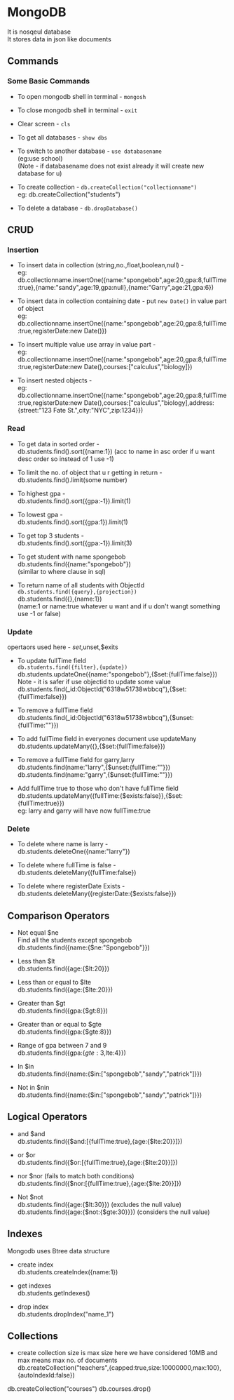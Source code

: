 # MongoDB  

It is nosqeul database  
It stores data in json like documents  

## Commands  

### Some Basic Commands  

- To open mongodb shell in terminal - `mongosh`  

- To close mongodb shell in terminal - `exit`  

- Clear screen - `cls`  

- To get all databases - `show dbs`  

- To switch to another database - `use databasename`  
(eg:use school)  
(Note - if databasename does not exist already it will create new database for u)  

- To create collection - `db.createCollection("collectionname")`  
eg: db.createCollection("students")  

- To delete a database - `db.dropDatabase()`  

## CRUD  

### Insertion  

- To insert data in collection (string,no.,float,boolean,null) -  
eg: db.collectionname.insertOne({name:"spongebob",age:20,gpa:8,fullTime:true},{name:"sandy",age:19,gpa:null},{name:"Garry",age:21,gpa:6})  

- To insert data in collection containing date -  put `new Date()` in value part of object  
eg: db.collectionname.insertOne({name:"spongebob",age:20,gpa:8,fullTime:true,registerDate:new Date()})  

- To insert multiple value use array in value part -  
eg: db.collectionname.insertOne({name:"spongebob",age:20,gpa:8,fullTime:true,registerDate:new Date(),courses:["calculus","biology]})  

- To insert nested objects -  
eg: db.collectionname.insertOne({name:"spongebob",age:20,gpa:8,fullTime:true,registerDate:new Date(),courses:["calculus","biology],address:{street:"123 Fate St.",city:"NYC",zip:1234}})  

### Read  

- To get data in sorted order -  
db.students.find().sort({name:1})  (acc to name in asc order if u want desc order so instead of 1 use -1)  

- To limit the no. of object that u r getting in return -  
db.students.find().limit(some number)  

- To highest gpa -  
db.students.find().sort({gpa:-1}).limit(1)  

- To lowest gpa -  
db.students.find().sort({gpa:1}).limit(1)  

- To get top 3 students -  
db.students.find().sort({gpa:-1}).limit(3)  

- To get student with name spongebob  
db.students.find({name:"spongebob"})  
(similar to where clause in sql)  

- To return name of all students with ObjectId  
`db.students.find({query},{projection})`  
db.students.find({},{name:1})  
(name:1 or name:true whatever u want and if u don't wangt something use -1 or false)  

### Update  

opertaors used here - $set,$unset,$exits  

- To update fullTime field  
`db.students.find({filter},{update})`  
db.students.updateOne({name:"spongebob"},{$set:{fullTime:false}})  
Note - it is safer if use objectid to update some value  
db.students.find(_id:ObjectId("6318w51738wbbcq"),{$set:{fullTime:false}})  

- To remove a fullTime field  
db.students.find(_id:ObjectId("6318w51738wbbcq"),{$unset:{fullTime:""}})  

- To add fullTime field in everyones document use updateMany  
db.students.updateMany({},{$set:{fullTime:false}})  

- To remove a fullTime field for garry,larry  
db.students.find(name:"larry",{$unset:{fullTime:""}})  
db.students.find(name:"garry",{$unset:{fullTime:""}})  

- Add fullTime true to those who don't have fullTime field  
db.students.updateMany({fullTime:{$exists:false}},{$set:{fullTime:true}})  
eg: larry and garry will have now fullTime:true  

### Delete  

- To delete where name is larry -  
db.students.deleteOne({name:"larry"})  

- To delete where fullTime is false -  
db.students.deleteMany({fullTime:false})  

- To delete where registerDate Exists -  
db.students.deleteMany({registerDate:{$exists:false}})  

## Comparison Operators  

- Not equal $ne  
Find all the students except spongebob  
db.students.find({name:{$ne:"Spongebob"}})  

- Less than $lt  
db.students.find({age:{$lt:20}})  

- Less than or equal to $lte  
db.students.find({age:{$lte:20}})  

- Greater than $gt  
db.students.find({gpa:{$gt:8}})  

- Greater than or equal to $gte  
db.students.find({gpa:{$gte:8}})  

- Range of gpa between 7 and 9  
db.students.find({gpa:{$gte:3,$lte:4}})

- In $in  
db.students.find({name:{$in:["spongebob","sandy","patrick"]}})  

- Not in $nin  
db.students.find({name:{$in:["spongebob","sandy","patrick"]}})  

## Logical Operators  

- and $and  
db.students.find({$and:[{fullTime:true},{age:{$lte:20}}]})  

- or $or  
db.students.find({$or:[{fullTime:true},{age:{$lte:20}}]})  

- nor $nor (fails to match both conditions)  
db.students.find({$nor:[{fullTime:true},{age:{$lte:20}}]})  

- Not $not  
db.students.find({age:{$lt:30}})  (excludes the null value)
db.students.find({age:{$not:{$gte:30}}})  (considers the null value)

## Indexes  

Mongodb uses Btree data structure  

- create index  
db.students.createIndex({name:1})  

- get indexes  
db.students.getIndexes()  

- drop index  
db.students.dropIndex("name_1")

## Collections  

- create collection size is max size here we have considered 10MB and max means max no. of documents  
db.createCollection("teachers",{capped:true,size:10000000,max:100},{autoIndexId:false})  

db.createCollection("courses")
db.courses.drop()  

